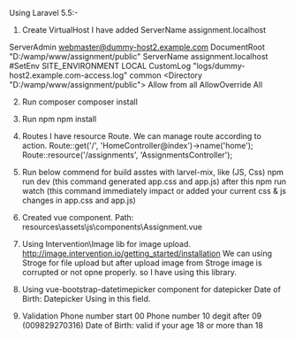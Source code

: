 Using Laravel 5.5:-

1. Create VirtualHost
I have added ServerName assignment.localhost

ServerAdmin webmaster@dummy-host2.example.com
DocumentRoot "D:/wamp/www/assignment/public"
ServerName assignment.localhost
#SetEnv SITE_ENVIRONMENT LOCAL
CustomLog "logs/dummy-host2.example.com-access.log" common
<Directory "D:/wamp/www/assignment/public">
    Allow from all
    AllowOverride All
</Directory>



2. Run composer
    composer install

3. Run npm
    npm install

4. Routes
    I have resource Route. We can manage route according to action.
    Route::get('/', 'HomeController@index')->name('home');
    Route::resource('/assignments', 'AssignmentsController');

5. Run below commend for build asstes with larvel-mix, like (JS, Css)
    npm run dev (this command generated app.css and app.js)
    after this
    npm run watch (this command immediately impact or added your current css & js changes in app.css and app.js)

6. Created vue component.
   Path: resources\assets\js\components\Assignment.vue

7. Using Intervention\Image lib for image upload.
    http://image.intervention.io/getting_started/installation
    We can using Stroge for file upload but after upload image from Stroge image is corrupted or not opne properly.
    so I have using this library.

8. Using vue-bootstrap-datetimepicker component for datepicker
    Date of Birth: Datepicker Using in this field.


9.  Validation
    Phone number start 00
    Phone number 10 degit after 09 (009829270316)
    Date of Birth: valid if your age 18 or more than 18

